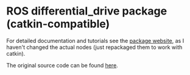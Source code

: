 # ROS differential_drive package (catkin-compatible)

For detailed documentation and tutorials see the [package website](http://wiki.ros.org/differential_drive), as I haven't changed the actual nodes (just repackaged them to work with catkin).

The original source code can be found [here](https://code.google.com/archive/p/differential-drive/).
